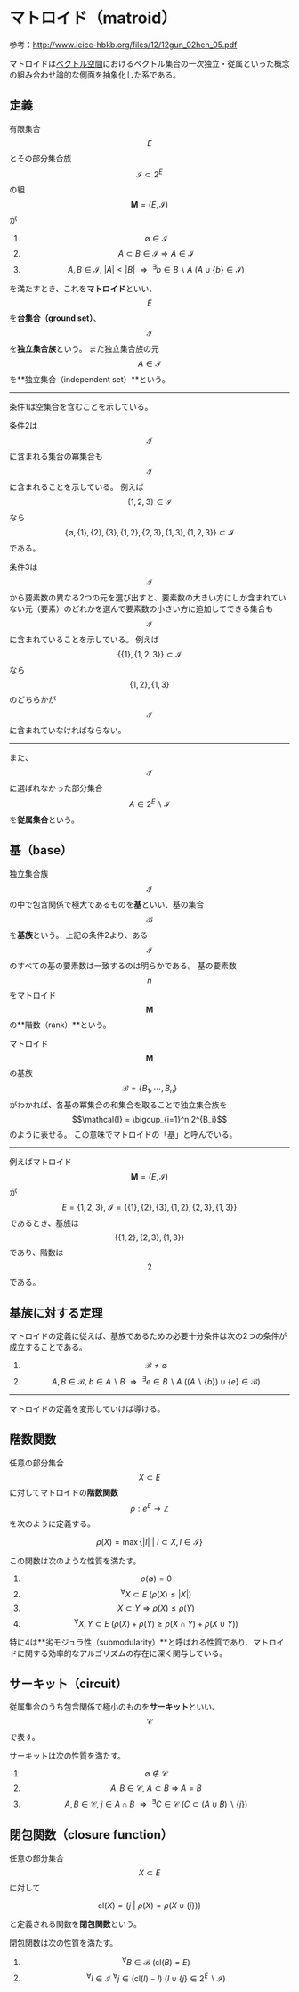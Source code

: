 # マトロイド（matroid）

参考：http://www.ieice-hbkb.org/files/12/12gun_02hen_05.pdf

マトロイドは[ベクトル空間](../../mathematics/linear_algebra/vector_space.md)におけるベクトル集合の一次独立・従属といった概念の組み合わせ論的な側面を抽象化した系である。

## 定義

有限集合 $$E$$ とその部分集合族 $$\mathcal{I} \subset 2^E$$ の組 $$\mathbf{M} = (E,\mathcal{I})$$ が

1. $$\emptyset \in \mathcal{I}$$
2. $$A \subset B \in \mathcal{I} \Rightarrow A \in \mathcal{I}$$
3. $$A,B\in\mathcal{I}, \ |A| < |B|\ \Rightarrow \ ^\exists b \in B \backslash A \ (A \cup \{b\} \in \mathcal{I})$$

を満たすとき、これを**マトロイド**といい、$$E$$ を**台集合（ground set）**、$$\mathcal{I}$$ を**独立集合族**という。
また独立集合族の元 $$A\in \mathcal{I}$$ を**独立集合（independent set）**という。

----

条件1は空集合を含むことを示している。

条件2は $$\mathcal{I}$$ に含まれる集合の冪集合も $$\mathcal{I}$$ に含まれることを示している。
例えば $$\{1,2,3\} \in \mathcal{I}$$ なら $$\{\emptyset,\{1\},\{2\},\{3\},\{1,2\},\{2,3\},\{1,3\},\{1,2,3\}\} \subset \mathcal{I}$$ である。

条件3は $$\mathcal{I}$$ から要素数の異なる2つの元を選び出すと、要素数の大きい方にしか含まれていない元（要素）のどれかを選んで要素数の小さい方に追加してできる集合も $$\mathcal{I}$$ に含まれていることを示している。
例えば $$\{\{1\}, \{1,2,3\} \} \subset \mathcal{I}$$ なら $$\{1,2\},\{1,3\}$$ のどちらかが $$\mathcal{I}$$ に含まれていなければならない。

----

また、$$\mathcal{I}$$ に選ばれなかった部分集合 $$A \in 2^E \backslash \mathcal{I}$$ を**従属集合**という。

## 基（base）

独立集合族 $$\mathcal{I}$$ の中で包含関係で極大であるものを**基**といい、基の集合 $$\mathcal{B}$$ を**基族**という。
上記の条件2より、ある $$\mathcal{I}$$ のすべての基の要素数は一致するのは明らかである。
基の要素数 $$n$$ をマトロイド $$\mathbf{M}$$ の**階数（rank）**という。

マトロイド $$\mathbf{M}$$ の基族 $$\mathcal{B} = \{B_1, \cdots, B_n\}$$ がわかれば、各基の冪集合の和集合を取ることで独立集合族を $$\mathcal{I} = \bigcup_{i=1}^n 2^{B_i}$$ のように表せる。
この意味でマトロイドの「基」と呼んでいる。

----

例えばマトロイド $$\mathbf{M} = (E,\mathcal{I})$$ が $$E = \{1,2,3\}, \ \mathcal{I} = \{\{1\},\{2\},\{3\},\{1,2\},\{2,3\},\{1,3\}\}$$ であるとき、基族は $$\{\{1,2\},\{2,3\},\{1,3\}\}$$ であり、階数は $$2$$ である。

## 基族に対する定理

マトロイドの定義に従えば、基族であるための必要十分条件は次の2つの条件が成立することである。

1. $$\mathcal{B}\neq \emptyset$$
2. $$A,B \in \mathcal{B}, \ b \in A \backslash B \ \Rightarrow \ ^\exists e \in B \backslash A \ ((A\backslash\{b\}) \cup \{e\} \in \mathcal{B})$$

----

マトロイドの定義を変形していけば導ける。

## 階数関数

任意の部分集合 $$X \subset E$$ に対してマトロイドの**階数関数** $$\rho:e^E \rightarrow \mathbb{Z}$$ を次のように定義する。

$$
\rho(X) = \max \{|I|\ | \ I\subset X, I \in \mathcal{I}\}
$$

この関数は次のような性質を満たす。

1. $$\rho(\emptyset) = 0$$
2. $$^\forall X \subset E \ (\rho(X)\leq |X|)$$
3. $$X \subset Y \Rightarrow \rho(X)\leq \rho(Y)$$
4. $$^\forall X,Y \subset E \ (\rho(X)+\rho(Y) \geq \rho(X\cap Y) + \rho(X\cup Y))$$

特に4は**劣モジュラ性（submodularity）**と呼ばれる性質であり、マトロイドに関する効率的なアルゴリズムの存在に深く関与している。

## サーキット（circuit）

従属集合のうち包含関係で極小のものを**サーキット**といい、$$\mathcal{C}$$ で表す。

サーキットは次の性質を満たす。

1. $$\emptyset \notin \mathcal{C}$$
2. $$A,B \in \mathcal{C}, \ A\subset B \ \Rightarrow \ A = B$$
3. $$A,B \in \mathcal{C}, \ j \in A \cap B \ \Rightarrow \ ^\exists C \in \mathcal{C} \ (C \subset (A \cup B) \backslash \{j\})$$

## 閉包関数（closure function）

任意の部分集合 $$X \subset E$$ に対して

$$
\mathrm{cl}(X) = \{ j \ | \ \rho(X) = \rho(X \cup \{j\})\}
$$

と定義される関数を**閉包関数**という。

閉包関数は次の性質を満たす。

1. $$^\forall B \in \mathcal{B} \ (\mathrm{cl}(B) = E)$$
2. $$^\forall I \in \mathcal{I} \ ^\forall j \in (\mathrm{cl}(I)-I) \ (I \cup \{j\} \in 2^E \backslash \mathcal{I})$$
